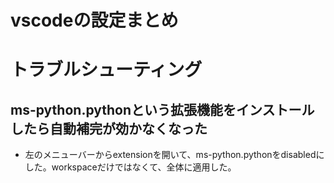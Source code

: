 # vscodeの設定まとめ

# トラブルシューティング
## ms-python.pythonという拡張機能をインストールしたら自動補完が効かなくなった
- 左のメニューバーからextensionを開いて、ms-python.pythonをdisabledにした。workspaceだけではなくて、全体に適用した。